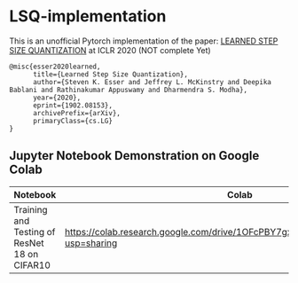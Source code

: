 # LSQ-implementation
This is an unofficial Pytorch implementation of the paper: <a href="https://arxiv.org/abs/1902.08153">LEARNED STEP SIZE QUANTIZATION</a> at ICLR 2020
(NOT complete Yet)
```
@misc{esser2020learned,
      title={Learned Step Size Quantization}, 
      author={Steven K. Esser and Jeffrey L. McKinstry and Deepika Bablani and Rathinakumar Appuswamy and Dharmendra S. Modha},
      year={2020},
      eprint={1902.08153},
      archivePrefix={arXiv},
      primaryClass={cs.LG}
}
```

## Jupyter Notebook Demonstration on Google Colab

| Notebook                                     | Colab                                                                                 |
| -------------------------------------------- | ------------------------------------------------------------------------------------- |
| Training and Testing of ResNet 18 on CIFAR10 | https://colab.research.google.com/drive/1OFcPBY7gxCsi0o27CAarlyggD7N42lu9?usp=sharing |


